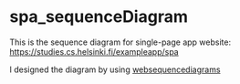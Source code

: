 # spa_sequenceDiagram
This is the sequence diagram for single-page app website: https://studies.cs.helsinki.fi/exampleapp/spa

I designed the diagram by using [websequencediagrams](https://www.websequencediagrams.com/#)
